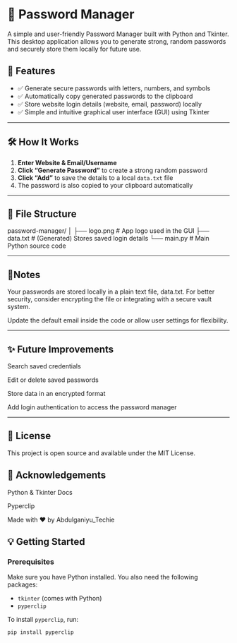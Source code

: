 # 🔐 Password Manager

A simple and user-friendly Password Manager built with Python and Tkinter. This desktop application allows you to generate strong, random passwords and securely store them locally for future use.

## 🚀 Features

- ✅ Generate secure passwords with letters, numbers, and symbols
- ✅ Automatically copy generated passwords to the clipboard
- ✅ Store website login details (website, email, password) locally
- ✅ Simple and intuitive graphical user interface (GUI) using Tkinter

---

## 🛠️ How It Works

1. **Enter Website & Email/Username**
2. **Click “Generate Password”** to create a strong random password
3. **Click “Add”** to save the details to a local `data.txt` file
4. The password is also copied to your clipboard automatically

---

## 📁 File Structure

password-manager/
│
├── logo.png # App logo used in the GUI
├── data.txt # (Generated) Stores saved login details
└── main.py # Main Python source code

---
## 📌Notes
Your passwords are stored locally in a plain text file, data.txt. For better security, consider encrypting the file or integrating with a secure vault system.

Update the default email inside the code or allow user settings for flexibility.

---

## ✨ Future Improvements
Search saved credentials

Edit or delete saved passwords

Store data in an encrypted format

Add login authentication to access the password manager

---

## 📄 License
This project is open source and available under the MIT License.

## 🙌 Acknowledgements
Python & Tkinter Docs

Pyperclip

Made with ❤️ by Abdulganiyu_Techie


## 💡 Getting Started

### Prerequisites

Make sure you have Python installed. You also need the following packages:

- `tkinter` (comes with Python)
- `pyperclip`

To install `pyperclip`, run:

```bash
pip install pyperclip
